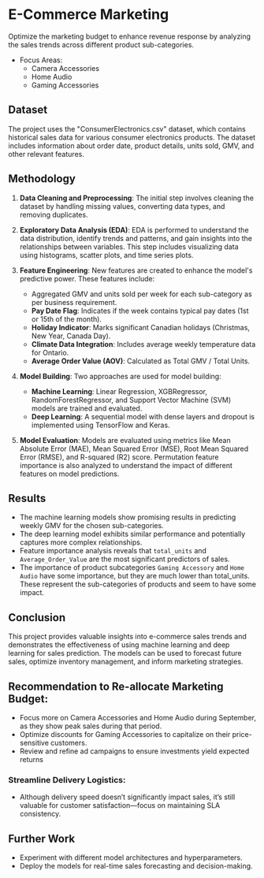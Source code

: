 # E-Commerce Marketing

Optimize the marketing budget to enhance revenue response by analyzing the sales trends across different product sub-categories.

- Focus Areas:
  - Camera Accessories
  - Home Audio
  - Gaming Accessories

## Dataset

The project uses the "ConsumerElectronics.csv" dataset, which contains historical sales data for various consumer electronics products. The dataset includes information about order date, product details, units sold, GMV, and other relevant features.

## Methodology

1. **Data Cleaning and Preprocessing**: The initial step involves cleaning the dataset by handling missing values, converting data types, and removing duplicates.

2. **Exploratory Data Analysis (EDA)**: EDA is performed to understand the data distribution, identify trends and patterns, and gain insights into the relationships between variables. This step includes visualizing data using histograms, scatter plots, and time series plots.

3. **Feature Engineering**: New features are created to enhance the model's predictive power. These features include:
    - Aggregated GMV and units sold per week for each sub-category as per business requirement.
    - **Pay Date Flag**: Indicates if the week contains typical pay dates (1st or 15th of the month).
    - **Holiday Indicator**: Marks significant Canadian holidays (Christmas, New Year, Canada Day).
    - **Climate Data Integration**: Includes average weekly temperature data for Ontario.
    - **Average Order Value (AOV)**: Calculated as Total GMV / Total Units.

4. **Model Building**: Two approaches are used for model building:
    - **Machine Learning**: Linear Regression, XGBRegressor, RandomForestRegressor, and Support Vector Machine (SVM) models are trained and evaluated.
    - **Deep Learning**: A sequential model with dense layers and dropout is implemented using TensorFlow and Keras.

5. **Model Evaluation**: Models are evaluated using metrics like Mean Absolute Error (MAE), Mean Squared Error (MSE), Root Mean Squared Error (RMSE), and R-squared (R2) score. Permutation feature importance is also analyzed to understand the impact of different features on model predictions.

## Results

- The machine learning models show promising results in predicting weekly GMV for the chosen sub-categories.
- The deep learning model exhibits similar performance and potentially captures more complex relationships.
- Feature importance analysis reveals that `total_units` and `Average_Order_Value` are the most significant predictors of sales.
- The importance of product subcategories `Gaming Accessory` and `Home Audio` have some importance, but they are much lower than total_units. These represent the
  sub-categories of products and seem to have some impact.

## Conclusion

This project provides valuable insights into e-commerce sales trends and demonstrates the effectiveness of using machine learning and deep learning for sales prediction. The models can be used to forecast future sales, optimize inventory management, and inform marketing strategies.

## Recommendation to Re-allocate Marketing Budget:
- Focus more on Camera Accessories and Home Audio during September, as they show peak sales during that period.
- Optimize discounts for Gaming Accessories to capitalize on their price-sensitive customers.
- Review and refine ad campaigns to ensure investments yield expected returns

### Streamline Delivery Logistics:
- Although delivery speed doesn’t significantly impact sales, it’s still valuable for customer satisfaction—focus on maintaining SLA consistency.

## Further Work
 
- Experiment with different model architectures and hyperparameters.
- Deploy the models for real-time sales forecasting and decision-making.
